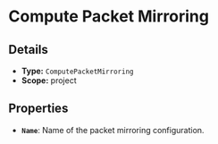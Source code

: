 # Compute Packet Mirroring

## Details

- **Type:** `ComputePacketMirroring`
- **Scope:** project

## Properties

- **`Name`**: Name of the packet mirroring configuration.
